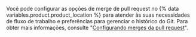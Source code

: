 Você pode configurar as opções de merge de pull request no {% data variables.product.product_location %} para atender às suas necessidades de fluxo de trabalho e preferências para gerenciar o histórico do Git. Para obter mais informações, consulte "[Configurando merges da pull request](/articles/configuring-pull-request-merges)".
